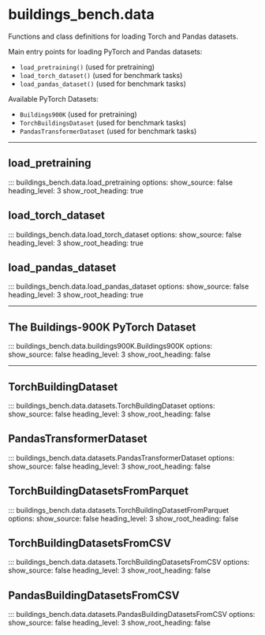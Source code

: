 # buildings_bench.data

Functions and class definitions for loading Torch and Pandas datasets.

Main entry points for loading PyTorch and Pandas datasets:

- `load_pretraining()` (used for pretraining)
- `load_torch_dataset()` (used for benchmark tasks)
- `load_pandas_dataset()` (used for benchmark tasks)

Available PyTorch Datasets:

- `Buildings900K` (used for pretraining)
- `TorchBuildingsDataset` (used for benchmark tasks)
- `PandasTransformerDataset` (used for benchmark tasks)

---

## load_pretraining

::: buildings_bench.data.load_pretraining
    options:
        show_source: false
        heading_level: 3
        show_root_heading: true

## load_torch_dataset

::: buildings_bench.data.load_torch_dataset
    options:
        show_source: false
        heading_level: 3
        show_root_heading: true


## load_pandas_dataset

::: buildings_bench.data.load_pandas_dataset
    options:
        show_source: false
        heading_level: 3
        show_root_heading: true

---

## The Buildings-900K PyTorch Dataset

::: buildings_bench.data.buildings900K.Buildings900K
    options:
        show_source: false
        heading_level: 3
        show_root_heading: false

---

## TorchBuildingDataset

::: buildings_bench.data.datasets.TorchBuildingDataset
    options:
        show_source: false
        heading_level: 3
        show_root_heading: false

## PandasTransformerDataset

::: buildings_bench.data.datasets.PandasTransformerDataset
    options:
        show_source: false
        heading_level: 3
        show_root_heading: false

## TorchBuildingDatasetsFromParquet

::: buildings_bench.data.datasets.TorchBuildingDatasetFromParquet
    options:
        show_source: false
        heading_level: 3
        show_root_heading: false

## TorchBuildingDatasetsFromCSV

::: buildings_bench.data.datasets.TorchBuildingDatasetsFromCSV
    options:
        show_source: false
        heading_level: 3
        show_root_heading: false

## PandasBuildingDatasetsFromCSV

::: buildings_bench.data.datasets.PandasBuildingDatasetsFromCSV
    options:
        show_source: false
        heading_level: 3
        show_root_heading: false